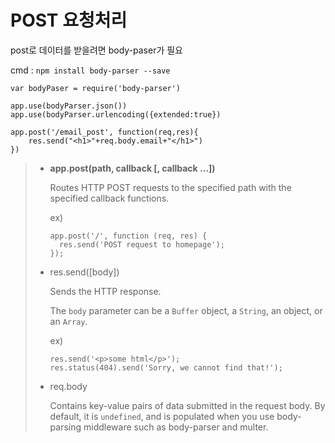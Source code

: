# POST 요청처리

post로 데이터를 받을려면 body-paser가 필요

cmd : `npm install body-parser --save `

```
var bodyPaser = require('body-parser')

app.use(bodyParser.json())
app.use(bodyParser.urlencoding({extended:true})
```

```
app.post('/email_post', function(req,res){
    res.send("<h1>"+req.body.email+"</h1>")
})
```

> * **app.post(path, callback [, callback ...])**
>
>   Routes HTTP POST requests to the specified path with the specified callback functions.
>
>   ex)
>
>   ```
>   app.post('/', function (req, res) {
>     res.send('POST request to homepage');
>   }); 
>   ```
>
> * res.send([body])
>
>   Sends the HTTP response.
>
>   The `body` parameter can be a `Buffer` object, a `String`, an object, or an `Array`. 
>
>   ex)
>
>   ```
>   res.send('<p>some html</p>');
>   res.status(404).send('Sorry, we cannot find that!');
>   ```
>
> * req.body
>
>   Contains key-value pairs of data submitted in the request body. By default, it is `undefined`, and is populated when you use body-parsing middleware such as body-parser and multer. 

